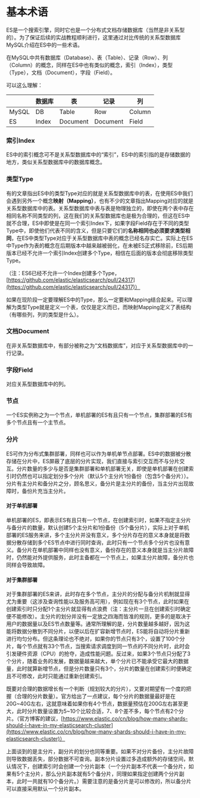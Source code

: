 # 基本术语

ES是一个搜索引擎，同时它也是一个分布式文档存储数据库（当然是非关系型的）。为了保证后续的实战教程顺利进行，这里通过对比传统的关系型数据库MySQL介绍在ES中的一些术语。

在MySQL中共有数据库（Database）、表（Table）、记录（Row）、列（Column）的概念，同样在ES中也有类似的概念，索引（Index），类型（Type），文档（Document），字段（Field）。

可以这么理解：

|       | 数据库 | 表       | 记录     | 列     |
| ----- | ------ | -------- | -------- | ------ |
| MySQL | DB     | Table    | Row      | Column |
| ES    | Index  | Document | Document | Field  |

### 索引Index

ES中的索引概念可不是关系型数据库中的“索引”，ES中的索引指的是存储数据的地方，类似关系型数据库中的数据库概念。

### 类型Type

有的文章指出ES中的类型Type对应的就是关系型数据库中的表，在使用ES中我们会遇到另外一个概念**映射（Mapping）**，也有不少的文章指出Mapping对应的就是关系型数据库中的表。关系型数据库中表与表是物理独立的，即使在两个表中存在相同名称不同类型的列，这在我们的关系型数据库也是极为合理的，但这在ES中就不合理，ES中即使是在同一个索引Index下，如果字段Field存在于不同的类型Type中，即使他们代表不同的含义，但是只要它们的**名称相同也必须要求类型相同**，在ES中类型Type对应于关系型数据库中表的概念已经名存实亡。实际上在ES中Type作为表的概念在后期版本中越来越被弱化，在未被ES正式移除前，ES后期版本已经不允许一个索引Index创建多个Type，相信在后面的版本会彻底移除类型Type。

（注：ES6已经不允许一个Index创建多个Type，[https://github.com/elastic/elasticsearch/pull/24317](https://github.com/elastic/elasticsearch/pull/24317)）

如果在现阶段一定要理解ES中的Type，那么一定要和Mapping结合起来。可以理解为类型Type就是定义一个表，仅仅是定义而已，而映射Mapping定义了表结构（有哪些列，列的类型是什么）。

### 文档Document

在非关系型数据库中，有部分被称之为“文档数据库”，对应于关系型数据库中的一行记录。

### 字段Field

对应关系型数据库中的列。

### 节点

一个ES实例称之为一个节点，单机部署的ES有且只有一个节点，集群部署的ES有多个节点且有一个主节点。

### 分片

ES可作为分布式集群部署，同样也可以作为单机单节点部署。ES中的数据被分散存储在分片中，ES屏蔽了底层的分片实现，我们直接与索引交互而不与分片交互。分片数量的多少与是否是集群部署和单机部署无关，即使是单机部署在创建索引时仍然也可以指定划分多个分片（默认5个主分片1份备份（包含5个备分片））。分片有主分片和备分片之分，顾名思义，备分片是主分片的备份，当主分片出现故障时，备份片充当主分片。

#### 对于单机部署

单机部署的ES，即表示ES有且只有一个节点，在创建索引时，如果不指定主分片与备分片的数量，默认创建5个主分片和1份备份（5个备分片），实际上对于单机部署的ES服务来讲，多个主分片并没有意义，多个分片存在的意义本身就是将数据分散存储到多个ES节点中进行同时查询，此时只有一个节点多个分片也没有意义。备分片在单机部署中同样也没有意义，备份存在的意义本身就是当主分片故障时，仍然能对外提供服务，此时主备都在一个节点上，如果主分片故障，备分片也同样会导致故障。

#### 对于集群部署

对于集群部署的ES来讲，此时存在多个节点，主分片的分配与备分片机制就显得尤为重要（这涉及查询性能以及服务高可用），例如现在有3个节点，此时如果在创建索引时只分配1个主分片就显得有点浪费（注：主分片一旦在创建索引时确定便不能修改）。主分片的划分并没有一定放之四海而皆准的规则，更多的是取决于用户的数据量以及ES节点数量等。通常所理解的是，分片数量越多越好，因为这能将数据分散到不同分片，以便以后在扩容新增节点时，ES能将自动将分片重新进行均匀分布。但这条理论也不绝对，如果你的节点只有3个，设置了100个分片，每个节点就有33个节点，当搜索请求调度到同一节点的不同分片时，此时会引发硬件资源（CPU）的抢夺，造成性能问题。反过来，如果3个节点只分配了3个分片，随着业务的发展，数据量越来越大，单个分片已不能承受它最大的数据量，此时就算新增节点，但是分片数量只有3个，分片的数量在创建索引时便确定且不可修改，此时只能通过重新创建索引。

既要对合理的数据增长有一个判断（规划较大的分片），又要对期望有一个度的把握（合理的分片数量）。官方给出了一点建议，每个分片的数据量最好是在20G~40G左右，这就意味着如果你有4个节点，数据量预估在200G左右甚至更大，此时分片数量设置为5~10个比较合适，7、8个差不多，每个节点有2个分片。（官方博客的建议，[https://www.elastic.co/cn/blog/how-many-shards-should-i-have-in-my-elasticsearch-cluster](https://www.elastic.co/cn/blog/how-many-shards-should-i-have-in-my-elasticsearch-cluster)）

上面谈到的是主分片，副分片的划分也同等重要。如果不对分片备份，主分片故障则导致数据丢失，部分数据不可查询。副本分片设置过多造成额外的存储空间，默认情况下，创建索引时会创建一个分片副本（一个分片副本不代表一个备分片，如果有5个主分片，那么分片副本就有5个备分片，同理如果指定创建两个分片副本，此时一共就有10个备分片。）需要注意的是备分片是可以修改的，所以备分片可以直接采用默认一个分片副本。
